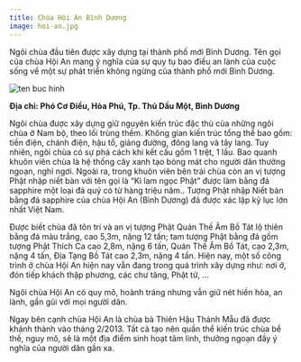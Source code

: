 ```yaml
---
title: Chùa Hội An Bình Dương
image: hoi-an.jpg
---
```


Ngôi chùa đầu tiên được xây dựng tại thành phố mới Bình Dương.
Tên gọi của chùa Hội An mang ý nghĩa của sự quy tụ bao điều an lành của cuộc sống về một sự phát triển không ngừng của thành phố mới Bình Dương.

![ten buc hinh](https://lh3.googleusercontent.com/_uEFIzy9jzzcs_d33xttqtBo6qcZSPkEo5iWJ1mBRxTCqojmPdbAtymOK63QbZhuOSCkXZpJyTE-yN4s2O4=w391-h220-rw "ten buc hinh")

**Địa chỉ: Phó Cơ Điều, Hòa Phú, Tp. Thủ Dầu Một, Bình Dương**

Ngôi chùa được xây dựng giữ nguyên kiến trúc đặc thù của những ngôi chùa ở Nam bộ, theo lối trùng thềm. Không gian kiến trúc tổng thể bao gồm: tiền điện, chánh điện, hậu tổ, giảng đường, đông lang và tây lang. Tuy nhiên, ngôi chùa có sự phá cách khi kết cấu gồm 1 trệt, 1 lầu. Bao quanh khuôn viên chùa là hệ thống cây xanh tạo bóng mát cho người dân thưởng ngoạn, nghỉ ngơi. Ngoài ra, trong khuôn viên bên trái chùa còn an vị tượng Phật nhập niết bàn với tên gọi là “Kì lam ngọc Phật” được làm bằng đá sapphire một loại đá quý có từ hàng triệu năm.. Tượng Phật nhập Niết bàn bằng đá sapphire của chùa Hội An (Bình Dương) đã được xác lập kỷ lục lớn nhất Việt Nam.

Được biết chùa đã tôn trí và an vị tượng Phật Quán Thế Âm Bồ Tát lộ thiên bằng đá màu trắng, cao 5,3m, nặng 12 tấn; tam tượng Phật bằng đá gồm tượng Phật Thích Ca cao 2,8m, nặng 6 tấn, Quán Thế Âm Bồ Tát, cao 2,3m, nặng 4 tấn, Địa Tạng Bồ Tát cao 2,3m, nặng 4 tấn. Hiện nay, một số công trình ở chùa Hội An hiện nay vẫn đang trong quá trình xây dựng như: nơi ở, đón tiếp khách thập phương, các chư tăng, Phật tử, …

Ngôi chùa Hội An có quy mô, hoành tráng nhưng vẫn giữ nét hiền hòa, an lành, gần gũi với mọi người dân.

Ngay bên cạnh chùa Hội An là chùa bà Thiên Hậu Thánh Mẫu đã được khánh thành vào tháng 2/2013. Tất cả tạo nên quần thể kiến trúc chùa bề thế, nguy mô, sẽ là một địa điểm sinh hoạt tâm linh, thưởng ngoạn đầy ý nghĩa của người dân gần xa.
